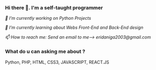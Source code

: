 ### Hi there 👋. I'm a self-taught programmer

<!--
**Eldanyga/Eldanyga** is a ✨ _special_ ✨ repository because its `README.md` (this file) appears on your GitHub profile.

Here are some ideas to get you started:

- 🔭 I’m currently working on ...
- 🌱 I’m currently learning ...
- 👯 I’m looking to collaborate on ...
- 🤔 I’m looking for help with ...
- 💬 Ask me about ...
- 📫 How to reach me: ...
- 😄 Pronouns: ...
- ⚡ Fun fact: ...
-->

_🔭 I’m currently working on Python Projects_

_🌱 I’m currently learning about Webs Front-End and Back-End design_

_📫 How to reach me: Send an email to me--> eridaniga2003@gmail.com_


### What do u can asking me about ?
Python, PHP, HTML, CSS3, JAVASCRIPT, REACT.JS

